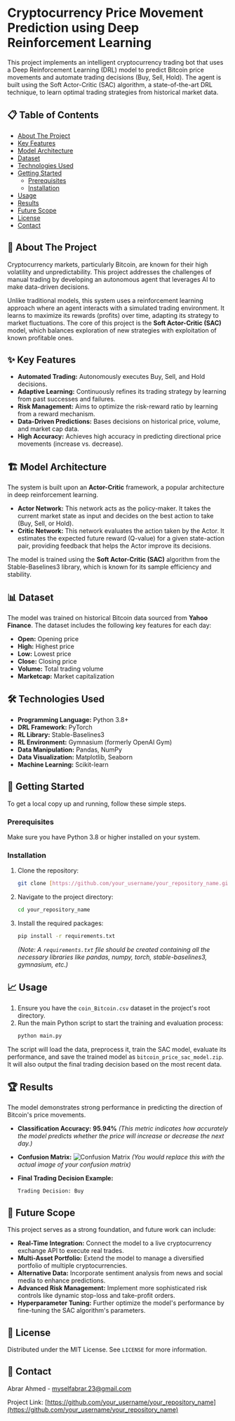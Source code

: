 # Cryptocurrency Price Movement Prediction using Deep Reinforcement Learning

This project implements an intelligent cryptocurrency trading bot that uses a Deep Reinforcement Learning (DRL) model to predict Bitcoin price movements and automate trading decisions (Buy, Sell, Hold). The agent is built using the Soft Actor-Critic (SAC) algorithm, a state-of-the-art DRL technique, to learn optimal trading strategies from historical market data.

## 📋 Table of Contents
- [About The Project](#about-the-project)
- [Key Features](#key-features)
- [Model Architecture](#model-architecture)
- [Dataset](#dataset)
- [Technologies Used](#technologies-used)
- [Getting Started](#getting-started)
  - [Prerequisites](#prerequisites)
  - [Installation](#installation)
- [Usage](#usage)
- [Results](#results)
- [Future Scope](#future-scope)
- [License](#license)
- [Contact](#contact)

## 🤖 About The Project

Cryptocurrency markets, particularly Bitcoin, are known for their high volatility and unpredictability. This project addresses the challenges of manual trading by developing an autonomous agent that leverages AI to make data-driven decisions.

Unlike traditional models, this system uses a reinforcement learning approach where an agent interacts with a simulated trading environment. It learns to maximize its rewards (profits) over time, adapting its strategy to market fluctuations. The core of this project is the **Soft Actor-Critic (SAC)** model, which balances exploration of new strategies with exploitation of known profitable ones.

## ✨ Key Features

- **Automated Trading:** Autonomously executes Buy, Sell, and Hold decisions.
- **Adaptive Learning:** Continuously refines its trading strategy by learning from past successes and failures.
- **Risk Management:** Aims to optimize the risk-reward ratio by learning from a reward mechanism.
- **Data-Driven Predictions:** Bases decisions on historical price, volume, and market cap data.
- **High Accuracy:** Achieves high accuracy in predicting directional price movements (increase vs. decrease).

## 🏗️ Model Architecture

The system is built upon an **Actor-Critic** framework, a popular architecture in deep reinforcement learning.

-   **Actor Network:** This network acts as the policy-maker. It takes the current market state as input and decides on the best action to take (Buy, Sell, or Hold).
-   **Critic Network:** This network evaluates the action taken by the Actor. It estimates the expected future reward (Q-value) for a given state-action pair, providing feedback that helps the Actor improve its decisions.

The model is trained using the **Soft Actor-Critic (SAC)** algorithm from the Stable-Baselines3 library, which is known for its sample efficiency and stability.

## 📊 Dataset

The model was trained on historical Bitcoin data sourced from **Yahoo Finance**. The dataset includes the following key features for each day:
-   **Open:** Opening price
-   **High:** Highest price
-   **Low:** Lowest price
-   **Close:** Closing price
-   **Volume:** Total trading volume
-   **Marketcap:** Market capitalization

## 🛠️ Technologies Used

-   **Programming Language:** Python 3.8+
-   **DRL Framework:** PyTorch
-   **RL Library:** Stable-Baselines3
-   **RL Environment:** Gymnasium (formerly OpenAI Gym)
-   **Data Manipulation:** Pandas, NumPy
-   **Data Visualization:** Matplotlib, Seaborn
-   **Machine Learning:** Scikit-learn

## 🚀 Getting Started

To get a local copy up and running, follow these simple steps.

### Prerequisites

Make sure you have Python 3.8 or higher installed on your system.

### Installation

1.  Clone the repository:
    ```sh
    git clone [https://github.com/your_username/your_repository_name.git](https://github.com/your_username/your_repository_name.git)
    ```
2.  Navigate to the project directory:
    ```sh
    cd your_repository_name
    ```
3.  Install the required packages:
    ```sh
    pip install -r requirements.txt
    ```
    *(Note: A `requirements.txt` file should be created containing all the necessary libraries like pandas, numpy, torch, stable-baselines3, gymnasium, etc.)*

## 📈 Usage

1.  Ensure you have the `coin_Bitcoin.csv` dataset in the project's root directory.
2.  Run the main Python script to start the training and evaluation process:
    ```sh
    python main.py
    ```
The script will load the data, preprocess it, train the SAC model, evaluate its performance, and save the trained model as `bitcoin_price_sac_model.zip`. It will also output the final trading decision based on the most recent data.

## 🏆 Results

The model demonstrates strong performance in predicting the direction of Bitcoin's price movements.

-   **Classification Accuracy:** **95.94%**
    *(This metric indicates how accurately the model predicts whether the price will increase or decrease the next day.)*

-   **Confusion Matrix:**
    ![Confusion Matrix](https://i.imgur.com/your-confusion-matrix-image-url.png)
    *(You would replace this with the actual image of your confusion matrix)*

-   **Final Trading Decision Example:**
    ```
    Trading Decision: Buy
    ```

## 🔮 Future Scope

This project serves as a strong foundation, and future work can include:

-   **Real-Time Integration:** Connect the model to a live cryptocurrency exchange API to execute real trades.
-   **Multi-Asset Portfolio:** Extend the model to manage a diversified portfolio of multiple cryptocurrencies.
-   **Alternative Data:** Incorporate sentiment analysis from news and social media to enhance predictions.
-   **Advanced Risk Management:** Implement more sophisticated risk controls like dynamic stop-loss and take-profit orders.
-   **Hyperparameter Tuning:** Further optimize the model's performance by fine-tuning the SAC algorithm's parameters.

## 📄 License

Distributed under the MIT License. See `LICENSE` for more information.

## 📧 Contact

Abrar Ahmed - myselfabrar.23@gmail.com

Project Link: [https://github.com/your_username/your_repository_name](https://github.com/your_username/your_repository_name)
